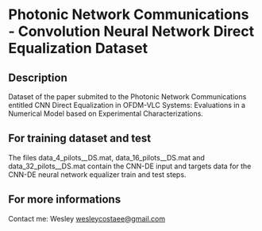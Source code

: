 # Photonic Network Communications - Convolution Neural Network Direct Equalization Dataset

## Description
Dataset of the paper submited to the Photonic Network Communications entitled CNN Direct Equalization in OFDM-VLC Systems: Evaluations in a Numerical Model based on Experimental Characterizations.

## For training dataset and test
The files data_4_pilots__DS.mat, data_16_pilots__DS.mat and data_32_pilots__DS.mat contain the CNN-DE input and targets data for the CNN-DE neural network equalizer train and test steps.

## For more informations 
Contact me: Wesley <wesleycostaee@gmail.com>
